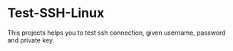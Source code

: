 # Test-SSH-Linux
This projects helps you to test ssh connection, given username, password and private key.
